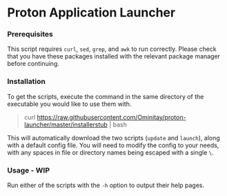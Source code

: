 # Proton Application Launcher

### Prerequisites
This script requires `curl`, `sed`, `grep`, and `awk` to run correctly. Please check that you have these packages installed with the relevant package manager before continuing.

### Installation
To get the scripts, execute the command in the same directory of the executable you would like to use them with.

> curl https://raw.githubusercontent.com/Ominitay/proton-launcher/master/installerstub | bash

This will automatically download the two scripts (`update` and `launch`), along with a default config file. You will need to modify the config to your needs, with any spaces in file or directory names being escaped with a single `\`.

### Usage - WIP
Run either of the scripts with the `-h` option to output their help pages. 
